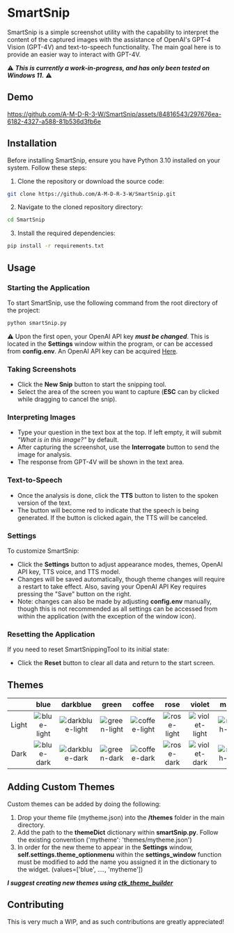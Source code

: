 # SmartSnip

SmartSnip is a simple screenshot utility with the capability to interpret the content of the captured images with the assistance of OpenAI's GPT-4 Vision (GPT-4V) and text-to-speech functionality. The main goal here is to provide an easier way to interact with GPT-4V.

⚠️ ***This is currently a work-in-progress, and has only been tested on Windows 11.*** ⚠️

## Demo

https://github.com/A-M-D-R-3-W/SmartSnip/assets/84816543/297676ea-6182-4327-a588-81b536d3fb6e

## Installation

Before installing SmartSnip, ensure you have Python 3.10 installed on your system. Follow these steps:

1. Clone the repository or download the source code:

```bash
git clone https://github.com/A-M-D-R-3-W/SmartSnip.git
```

2. Navigate to the cloned repository directory:

```bash
cd SmartSnip
```

3. Install the required dependencies:

```bash
pip install -r requirements.txt
```

## Usage

### Starting the Application

To start SmartSnip, use the following command from the root directory of the project:

```bash
python smartSnip.py
```

⚠️ Upon the first open, your OpenAI API key ***must be changed***. This is located in the **Settings** window within the program, or can be accessed from **config.env**. An OpenAI API key can be acquired [Here](https://platform.openai.com/api-keys).

### Taking Screenshots

- Click the **New Snip** button to start the snipping tool.
- Select the area of the screen you want to capture (**ESC** can by clicked while dragging to cancel the snip).

### Interpreting Images

- Type your question in the text box at the top. If left empty, it will submit *"What is in this image?"* by default.
- After capturing the screenshot, use the **Interrogate** button to send the image for analysis.
- The response from GPT-4V will be shown in the text area.

### Text-to-Speech

- Once the analysis is done, click the **TTS** button to listen to the spoken version of the text.
- The button will become red to indicate that the speech is being generated. If the button is clicked again, the TTS will be canceled.

### Settings

To customize SmartSnip:

- Click the **Settings** button to adjust appearance modes, themes, OpenAI API key, TTS voice, and TTS model.
- Changes will be saved automatically, though theme changes will require a restart to take effect. Also, saving your OpenAI API Key requires pressing the "Save" button on the right.
- Note: changes can also be made by adjusting **config.env** manually, though this is not recommended as all settings can be accessed from within the application (with the exception of the window icon).

### Resetting the Application

If you need to reset SmartSnippingTool to its initial state:

- Click the **Reset** button to clear all data and return to the start screen.

## Themes

|                |      blue      |     darkblue   |      green     |      coffee    |       rose     |      violet    |      marsh     |      carrot    |     sky        |      red       |     pink       |     metal      |
|     :---:      |     :---:      |     :---:      |     :---:      |     :---:      |     :---:      |     :---:      |     :---:      |     :---:      |     :---:      |     :---:      |     :---:      |     :---:      |
|     Light      |        ![blue-light](https://github.com/A-M-D-R-3-W/SmartSnip/assets/84816543/d6d9e6bf-3694-49ff-af26-451fdbcf4376)        |       ![darkblue-light](https://github.com/A-M-D-R-3-W/SmartSnip/assets/84816543/c97f3939-5b8e-473f-af5e-b35698df056a)         |        ![green-light](https://github.com/A-M-D-R-3-W/SmartSnip/assets/84816543/9a71b152-7db9-431e-bd5c-8efaee6dfa95)        |        ![coffee-light](https://github.com/A-M-D-R-3-W/SmartSnip/assets/84816543/ae99b767-9003-4773-8010-bd01a3ff9c4a)        |       ![rose-light](https://github.com/A-M-D-R-3-W/SmartSnip/assets/84816543/17dcc37f-3242-4262-8949-5ebf08e500e0)         |        ![violet-light](https://github.com/A-M-D-R-3-W/SmartSnip/assets/84816543/fa10a7c6-c961-4dcc-98c4-941b2c6de237)        |        ![marsh-light](https://github.com/A-M-D-R-3-W/SmartSnip/assets/84816543/d508bec8-d679-40ee-a0e2-9a14e921b17c)        |    ![carrot-light](https://github.com/A-M-D-R-3-W/SmartSnip/assets/84816543/7657516b-a304-4585-bb0b-cd6503df420c)            |       ![sky-light](https://github.com/A-M-D-R-3-W/SmartSnip/assets/84816543/5dab8eae-ebf1-4ec6-8fff-b6d5d0aea590)         |        ![red-light](https://github.com/A-M-D-R-3-W/SmartSnip/assets/84816543/99575cdd-b5a3-4a18-b5fc-e5b0c3211c99)        |         ![pink-light](https://github.com/A-M-D-R-3-W/SmartSnip/assets/84816543/3fa080f8-1355-4336-b0dd-03634015198b)       |        ![metal-light](https://github.com/A-M-D-R-3-W/SmartSnip/assets/84816543/f8ac2e74-b40d-4ce7-8a6c-a58d4677b905)        |
|     Dark       |       ![blue-dark](https://github.com/A-M-D-R-3-W/SmartSnip/assets/84816543/e71605db-3c75-415f-828e-153d51d67f24)         |      ![darkblue-dark](https://github.com/A-M-D-R-3-W/SmartSnip/assets/84816543/78ab13a1-0a84-4c3d-b5a7-c22e85f7343a)          |        ![green-dark](https://github.com/A-M-D-R-3-W/SmartSnip/assets/84816543/d684271c-cb2c-4192-8727-31790cf7b6ba)        |        ![coffee-dark](https://github.com/A-M-D-R-3-W/SmartSnip/assets/84816543/520c6f5f-9192-4131-b3db-57b713849155)        |       ![rose-dark](https://github.com/A-M-D-R-3-W/SmartSnip/assets/84816543/26cb2c69-2f2d-438b-8832-b4fd2b4b5a79)         |        ![violet-dark](https://github.com/A-M-D-R-3-W/SmartSnip/assets/84816543/01a2f8e4-7cf4-43ce-96cb-236c509b44e1)        |         ![marsh-dark](https://github.com/A-M-D-R-3-W/SmartSnip/assets/84816543/39017f98-7a5c-4095-8b64-a335198b7663)       |           ![carrot-dark](https://github.com/A-M-D-R-3-W/SmartSnip/assets/84816543/0c17cf5f-ceae-4ca2-91ec-74118779cf7f)     |       ![sky-dark](https://github.com/A-M-D-R-3-W/SmartSnip/assets/84816543/8e83fd7b-4fe6-468e-8880-e812aa810ad3)         |     ![red-dark](https://github.com/A-M-D-R-3-W/SmartSnip/assets/84816543/59cb6a8a-dd34-4223-890e-31de379a8766)           |          ![pink-dark](https://github.com/A-M-D-R-3-W/SmartSnip/assets/84816543/956ee354-5ed3-450c-96c6-ac824a3a94ef)       |         ![metal-dark](https://github.com/A-M-D-R-3-W/SmartSnip/assets/84816543/5e83f383-bcf0-4b83-a56e-406e117cc22d)       |



## Adding Custom Themes

Custom themes can be added by doing the following:

1. Drop your theme file (mytheme.json) into the **/themes** folder in the main directory.
2. Add the path to the **themeDict** dictionary within **smartSnip.py**. Follow the existing convention ('mytheme': 'themes/mytheme.json')
3. In order for the new theme to appear in the **Settings** window, **self.settings.theme_optionmenu** within the **settings_window** function must be modified to add the name you assigned it in the dictionary to the widget. (values=['blue', ...., 'mytheme'])

***I suggest creating new themes using [ctk_theme_builder](https://github.com/avalon60/ctk_theme_builder)***

## Contributing

This is very much a WIP, and as such contributions are greatly appreciated!
